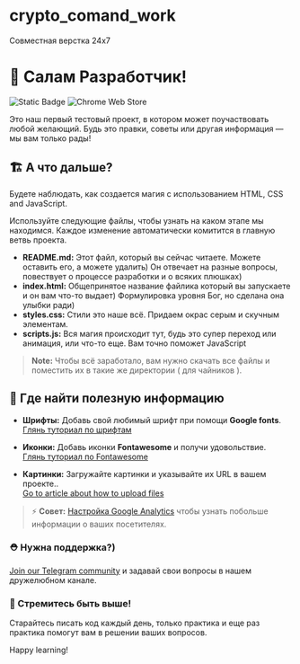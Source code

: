 # crypto_comand_work
Совместная верстка 24х7

# 👋 Салам Разработчик!
<img alt="Static Badge" src="https://img.shields.io/badge/SHAKHZOD-CRYPTO_KILLA-red">
<img alt="Chrome Web Store" src="https://img.shields.io/chrome-web-store/rating/aejoelaoggembcahagimdiliamlcdmfm">

Это наш первый тестовый проект, в котором может поучаствовать любой желающий. Будь это правки, советы или другая информация — мы вам только рады!


## 🏗 А что дальше?

Будете наблюдать, как создается магия с использованием HTML, CSS and JavaScript. 

Используйте следующие файлы, чтобы узнать на каком этапе мы находимся. Каждое  изменение автоматически комитится в главную ветвь проекта.

- **README.md:** Этот файл, который вы сейчас читаете. Можете оставить его, а можете удалить) Он отвечает на разные вопросы, повествует о процессе разработки и о всяких плюшках)
- **index.html:** Общепринятое название файлика который вы запускаете и он вам что-то выдает) Формулировка уровня Бог, но сделана она улыбки ради)
- **styles.css:** Стили это наше всё. Придаем окрас серым и скучным элементам. 
- **scripts.js:** Вся магия происходит тут, будь это супер переход или анимация, или что-то еще. Вам точно поможет JavaScript

> **Note:** Чтобы всё заработало, вам нужно скачать все файлы и поместить их в такие же директории ( для чайников ).


## 🎨 Где найти полезную информацию

- **Шрифты:** Добавь свой любимый шрифт при помощи **Google fonts**.  
	[Глянь туториал по шрифтам](https://www.w3schools.com/w3css/w3css_fonts_google.asp)

- **Иконки:** Добавь иконки **Fontawesome** и получи удовольствие.  
	[Глянь туториал по Fontawesome](https://www.w3schools.com/icons/fontawesome5_intro.asp)

- **Картинки:** Загружайте картинки и указывайте их URL в вашем проекте..  
	[Go to article about how to upload files](https://support.w3schools.com/hc/en-gb/articles/4410414928017)

> ⚡️ **Совет:** [Настройка Google Analytics](https://www.w3schools.com/howto/howto_google_analytics.asp) чтобы узнать побольше информации о ваших посетителях.
	

### ⛑ Нужна поддержка?)
[Join our Telegram community](https://**************) и задавай свои вопросы в нашем дружелюбном канале.


### 🚀 Стремитесь быть выше!
Старайтесь писать код каждый день, только практика и еще раз практика помогут вам в решении ваших вопросов.


Happy learning!
